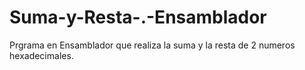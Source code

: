 # Suma-y-Resta-.-Ensamblador
Prgrama en Ensamblador que realiza la suma y la resta de 2 numeros hexadecimales.
